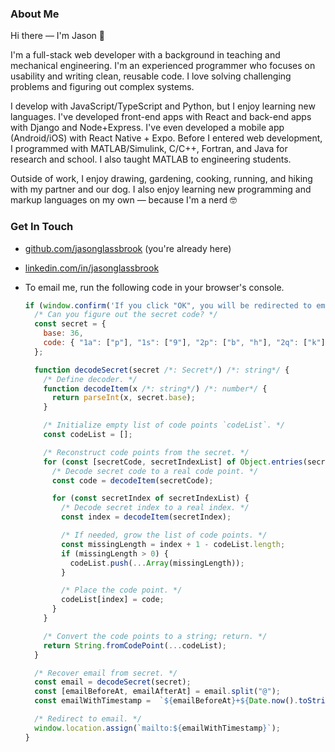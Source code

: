 <!--
**jasonglassbrook/jasonglassbrook** is a ✨ _special_ ✨ repository because its `README.md` (this file) appears on your GitHub profile.
-->

### About Me

Hi there — I'm Jason 👋

I'm a full-stack web developer with a background in teaching and mechanical engineering. I'm an experienced programmer who focuses on usability and writing clean, reusable code. I love solving challenging problems and figuring out complex systems.

I develop with JavaScript/TypeScript and Python, but I enjoy learning new languages. I've developed front-end apps with React and back-end apps with Django and Node+Express. I've even developed a mobile app (Android/iOS) with React Native + Expo. Before I entered web development, I programmed with MATLAB/Simulink, C/C++, Fortran, and Java for research and school. I also taught MATLAB to engineering students.

Outside of work, I enjoy drawing, gardening, cooking, running, and hiking with my partner and our dog. I also enjoy learning new programming and markup languages on my own — because I'm a nerd 🤓

### Get In Touch

-   [github.com/jasonglassbrook](https://github.com/jasonglassbrook/) (you're already here)
-   [linkedin.com/in/jasonglassbrook](https://www.linkedin.com/in/jasonglassbrook/)
-   To email me, run the following code in your browser's console.

    ```js
    if (window.confirm('If you click "OK", you will be redirected to email Jason.')) {
      /* Can you figure out the secret code? */
      const secret = {
        base: 36,
        code: { "1a": ["p"], "1s": ["9"], "2p": ["b", "h"], "2q": ["k"], "2r": ["5"], "2s": ["q"], "2t": ["1", "4", "7", "r"], "2v": ["f"], "2y": ["a"], "2z": ["o"], "3a": ["s"], "17": ["2"], "30": ["g"], "31": ["0"], "32": ["e"], "33": ["d", "m", "n"], "36": ["6", "l"], "37": ["3", "c", "i", "j"], "38": ["8"] }
      };

      function decodeSecret(secret /*: Secret*/) /*: string*/ {
        /* Define decoder. */
        function decodeItem(x /*: string*/) /*: number*/ {
          return parseInt(x, secret.base);
        }

        /* Initialize empty list of code points `codeList`. */
        const codeList = [];

        /* Reconstruct code points from the secret. */
        for (const [secretCode, secretIndexList] of Object.entries(secret.code)) {
          /* Decode secret code to a real code point. */
          const code = decodeItem(secretCode);

          for (const secretIndex of secretIndexList) {
            /* Decode secret index to a real index. */
            const index = decodeItem(secretIndex);

            /* If needed, grow the list of code points. */
            const missingLength = index + 1 - codeList.length;
            if (missingLength > 0) {
              codeList.push(...Array(missingLength));
            }

            /* Place the code point. */
            codeList[index] = code;
          }
        }

        /* Convert the code points to a string; return. */
        return String.fromCodePoint(...codeList);
      }

      /* Recover email from secret. */
      const email = decodeSecret(secret);
      const [emailBeforeAt, emailAfterAt] = email.split("@");
      const emailWithTimestamp =  `${emailBeforeAt}+${Date.now().toString()}@${emailAfterAt}`;

      /* Redirect to email. */
      window.location.assign(`mailto:${emailWithTimestamp}`);
    }
    ```
